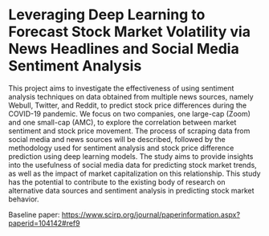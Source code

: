 # Leveraging Deep Learning to Forecast Stock Market Volatility via News Headlines and Social Media Sentiment Analysis

  This project aims to investigate the effectiveness of using sentiment analysis techniques on data obtained from multiple news sources, namely Webull, Twitter, and Reddit, to predict stock price differences during the COVID-19 pandemic. We focus on two companies, one large-cap (Zoom) and one small-cap (AMC), to explore the correlation between market sentiment and stock price movement. The process of scraping data from social media and news sources will be described, followed by the methodology used for sentiment analysis and stock price difference prediction using deep learning models. The study aims to provide insights into the usefulness of social media data for predicting stock market trends, as well as the impact of market capitalization on this relationship. This study has the potential to contribute to the existing body of research on alternative data sources and sentiment analysis in predicting stock market behavior.

Baseline paper: https://www.scirp.org/journal/paperinformation.aspx?paperid=104142#ref9

